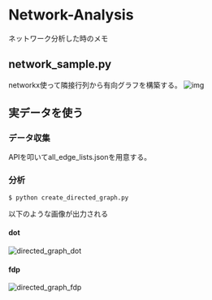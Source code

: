 # Network-Analysis
ネットワーク分析した時のメモ
## network_sample.py
networkx使って隣接行列から有向グラフを構築する。
![img](https://user-images.githubusercontent.com/45719980/71140621-2108a280-2255-11ea-9bdb-fe5866efe082.png)

## 実データを使う
### データ収集
APIを叩いてall_edge_lists.jsonを用意する。
### 分析
```
$ python create_directed_graph.py
```
以下のような画像が出力される
#### dot
![directed_graph_dot](https://user-images.githubusercontent.com/45719980/72315442-292df380-36d6-11ea-95dc-3814016695a6.png)
#### fdp
![directed_graph_fdp](https://user-images.githubusercontent.com/45719980/72315443-29c68a00-36d6-11ea-80f4-0d10c8313417.png)
